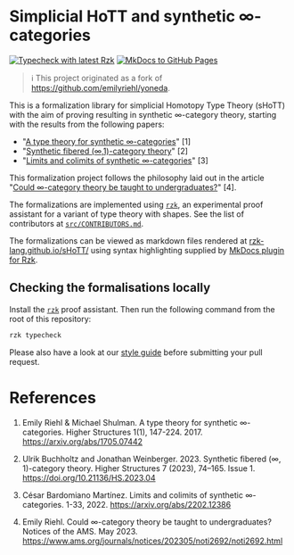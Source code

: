 # Simplicial HoTT and synthetic ∞-categories

[![Typecheck with latest Rzk](https://github.com/rzk-lang/sHoTT/actions/workflows/rzk.yml/badge.svg)](https://github.com/rzk-lang/sHoTT/actions/workflows/rzk.yml)
[![MkDocs to GitHub Pages](https://github.com/rzk-lang/sHoTT/actions/workflows/mkdocs.yml/badge.svg)](https://github.com/rzk-lang/sHoTT/actions/workflows/mkdocs.yml)

> :information_source: This project originated as a fork of
> https://github.com/emilyriehl/yoneda.

This is a formalization library for simplicial Homotopy Type Theory (sHoTT) with
the aim of proving resulting in synthetic ∞-category theory, starting with the
results from the following papers:

- "[A type theory for synthetic ∞-categories](https://higher-structures.math.cas.cz/api/files/issues/Vol1Iss1/RiehlShulman)"
  [1]
- "[Synthetic fibered (∞,1)-category theory](https://doi.org/10.21136/HS.2023.04)"
  [2]
- "[Limits and colimits of synthetic ∞-categories](https://arxiv.org/abs/2202.12386)"
  [3]

This formalization project follows the philosophy laid out in the article
"[Could ∞-category theory be taught to undergraduates?](https://www.ams.org/journals/notices/202305/noti2692/noti2692.html)"
[4].

The formalizations are implemented using
[`rzk`](https://github.com/rzk-lang/rzk), an experimental proof assistant for a
variant of type theory with shapes. See the list of contributors at
[`src/CONTRIBUTORS.md`](src/CONTRIBUTORS.md).

The formalizations can be viewed as markdown files rendered at
[rzk-lang.github.io/sHoTT/](https://rzk-lang.github.io/sHoTT/) using syntax
highlighting supplied by
[MkDocs plugin for Rzk](https://github.com/rzk-lang/mkdocs-plugin-rzk).

## Checking the formalisations locally

Install the
[`rzk`](https://rzk-lang.github.io/rzk/latest/getting-started/install/) proof
assistant. Then run the following command from the root of this repository:

```sh
rzk typecheck
```

Please also have a look at our [style guide](src/STYLEGUIDE.md) before
submitting your pull request.

# References

1. Emily Riehl & Michael Shulman. A type theory for synthetic ∞-categories.
   Higher Structures 1(1), 147-224. 2017. https://arxiv.org/abs/1705.07442

2. Ulrik Buchholtz and Jonathan Weinberger. 2023. Synthetic fibered (∞,
   1)-category theory. Higher Structures 7 (2023), 74–165. Issue 1.
   https://doi.org/10.21136/HS.2023.04

3. César Bardomiano Martínez. Limits and colimits of synthetic ∞-categories.
   1-33, 2022. https://arxiv.org/abs/2202.12386

4. Emily Riehl. Could ∞-category theory be taught to undergraduates? Notices of
   the AMS. May 2023.
   https://www.ams.org/journals/notices/202305/noti2692/noti2692.html
